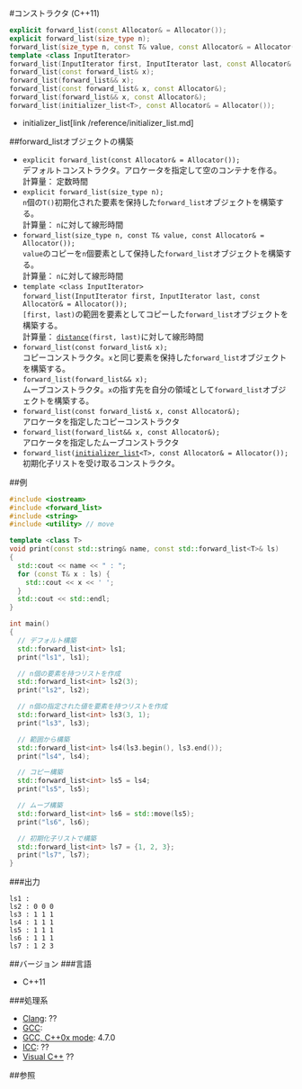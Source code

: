 #コンストラクタ (C++11)
```cpp
explicit forward_list(const Allocator& = Allocator());
explicit forward_list(size_type n);
forward_list(size_type n, const T& value, const Allocator& = Allocator());
template <class InputIterator>
forward_list(InputIterator first, InputIterator last, const Allocator& = Allocator());
forward_list(const forward_list& x);
forward_list(forward_list&& x);
forward_list(const forward_list& x, const Allocator&);
forward_list(forward_list&& x, const Allocator&);
forward_list(initializer_list<T>, const Allocator& = Allocator());
```
* initializer_list[link /reference/initializer_list.md]

##forward_listオブジェクトの構築
- `explicit forward_list(const Allocator& = Allocator());`<br/>デフォルトコンストラクタ。アロケータを指定して空のコンテナを作る。<br/>計算量： 定数時間
- `explicit forward_list(size_type n);`<br/>`n`個の`T()`初期化された要素を保持した`forward_list`オブジェクトを構築する。<br/>計算量： `n`に対して線形時間
- `forward_list(size_type n, const T& value, const Allocator& = Allocator());`<br/>`value`のコピーを`n`個要素として保持した`forward_list`オブジェクトを構築する。<br/>計算量： `n`に対して線形時間
- `template <class InputIterator>`<br/>`forward_list(InputIterator first, InputIterator last, const Allocator& = Allocator());`<br/>`[first, last)`の範囲を要素としてコピーした`forward_list`オブジェクトを構築する。<br/>計算量： [`distance`](/reference/iterator/distance.md)`(first, last)`に対して線形時間
- `forward_list(const forward_list& x);`<br/>コピーコンストラクタ。`x`と同じ要素を保持した`forward_list`オブジェクトを構築する。
- `forward_list(forward_list&& x);`<br/>ムーブコンストラクタ。`x`の指す先を自分の領域として`forward_list`オブジェクトを構築する。
- `forward_list(const forward_list& x, const Allocator&);`<br/>アロケータを指定したコピーコンストラクタ
- `forward_list(forward_list&& x, const Allocator&);`<br/>アロケータを指定したムーブコンストラクタ
- `forward_list(`[`initializer_list`](/reference/initializer_list.md)`<T>, const Allocator& = Allocator());`<br/>初期化子リストを受け取るコンストラクタ。


##例
```cpp
#include <iostream>
#include <forward_list>
#include <string>
#include <utility> // move

template <class T>
void print(const std::string& name, const std::forward_list<T>& ls)
{
  std::cout << name << " : ";
  for (const T& x : ls) {
    std::cout << x << ' ';
  }
  std::cout << std::endl;
}

int main()
{
  // デフォルト構築
  std::forward_list<int> ls1;
  print("ls1", ls1);

  // n個の要素を持つリストを作成
  std::forward_list<int> ls2(3);
  print("ls2", ls2);

  // n個の指定された値を要素を持つリストを作成
  std::forward_list<int> ls3(3, 1);
  print("ls3", ls3);

  // 範囲から構築
  std::forward_list<int> ls4(ls3.begin(), ls3.end());
  print("ls4", ls4);

  // コピー構築
  std::forward_list<int> ls5 = ls4;
  print("ls5", ls5);

  // ムーブ構築
  std::forward_list<int> ls6 = std::move(ls5);
  print("ls6", ls6);

  // 初期化子リストで構築
  std::forward_list<int> ls7 = {1, 2, 3};
  print("ls7", ls7);
}
```

###出力
```
ls1 : 
ls2 : 0 0 0 
ls3 : 1 1 1 
ls4 : 1 1 1 
ls5 : 1 1 1 
ls6 : 1 1 1 
ls7 : 1 2 3 
```

##バージョン
###言語
- C++11


###処理系
- [Clang](/implementation.md#clang): ??
- [GCC](/implementation.md#gcc): 
- [GCC, C++0x mode](/implementation.md#gcc): 4.7.0
- [ICC](/implementation.md#icc): ??
- [Visual C++](/implementation.md#visual_cpp) ??


##参照


